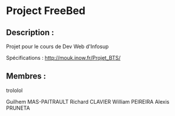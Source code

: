 Project FreeBed
===============

Description :
-------------
Projet pour le cours de Dev Web d'Infosup

Spécifications : http://mouk.inow.fr/Projet_BTS/


Membres :
---------
trololol

Guilhem MAS-PAITRAULT
Richard CLAVIER
William PEIREIRA
Alexis PRUNETA